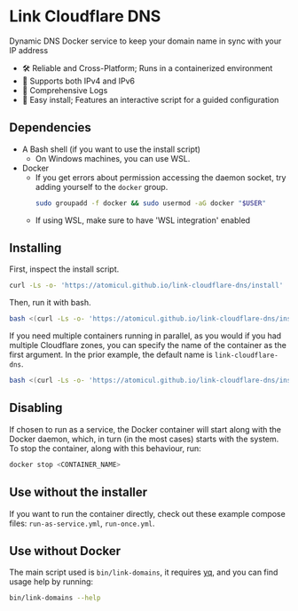 # Link Cloudflare DNS

Dynamic DNS Docker service to keep your domain name in sync with your IP address
* 🛠️ Reliable and Cross-Platform; Runs in a containerized environment
* 🔗 Supports both IPv4 and IPv6
* 📜 Comprehensive Logs
* 🥱 Easy install; Features an interactive script for a guided configuration

## Dependencies
* A Bash shell (if you want to use the install script)
    - On Windows machines, you can use WSL.
* Docker
    - If you get errors about permission accessing the daemon socket,
      try adding yourself to the `docker` group.
       ```bash
       sudo groupadd -f docker && sudo usermod -aG docker "$USER"
       ```
    - If using WSL, make sure to have 'WSL integration' enabled

## Installing
First, inspect the install script.
```bash
curl -Ls -o- 'https://atomicul.github.io/link-cloudflare-dns/install' | less
```
Then, run it with bash.
```bash
bash <(curl -Ls -o- 'https://atomicul.github.io/link-cloudflare-dns/install')
```
If you need multiple containers running in parallel, as you would if you had
multiple Cloudflare zones, you can specify the name of the container as the
first argument. In the prior example, the default name is `link-cloudflare-dns`.
```bash
bash <(curl -Ls -o- 'https://atomicul.github.io/link-cloudflare-dns/install') <CONTAINER_NAME>
```
## Disabling
If chosen to run as a service, the Docker container will start along with
the Docker daemon, which, in turn (in the most cases) starts with the
system. To stop the container, along with this behaviour, run:
```bash
docker stop <CONTAINER_NAME>
```

## Use without the installer
If you want to run the container directly, check out these example
compose files: `run-as-service.yml`, `run-once.yml`.

## Use without Docker
The main script used is `bin/link-domains`, it requires [yq](https://github.com/mikefarah/yq),
and you can find usage help by running:
```bash
bin/link-domains --help
```
